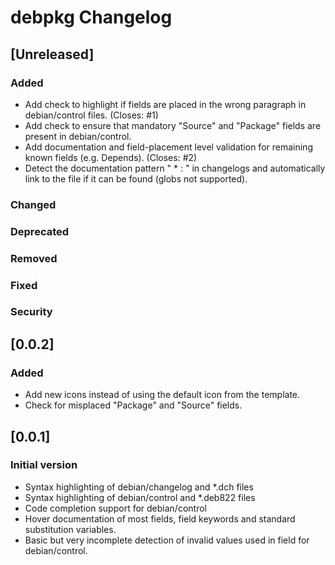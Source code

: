 <!-- Keep a Changelog guide -> https://keepachangelog.com -->

# debpkg Changelog

## [Unreleased]
### Added
- Add check to highlight if fields are placed in the wrong paragraph in debian/control files. (Closes: #1)
- Add check to ensure that mandatory "Source" and "Package" fields are present in debian/control.
- Add documentation and field-placement level validation for remaining known fields (e.g. Depends).  (Closes: #2)
- Detect the documentation pattern " * <filename>: <change>" in changelogs and automatically link to the file if
  it can be found (globs not supported).

### Changed

### Deprecated

### Removed

### Fixed

### Security
## [0.0.2]
### Added
- Add new icons instead of using the default icon from the template.
- Check for misplaced "Package" and "Source" fields.


## [0.0.1]
### Initial version

- Syntax highlighting of debian/changelog and *.dch files
- Syntax highlighting of debian/control and *.deb822 files
- Code completion support for debian/control
- Hover documentation of most fields, field keywords and standard substitution variables.
- Basic but very incomplete detection of invalid values used in field for debian/control.
